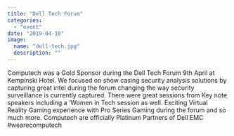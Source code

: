```yaml
---
title: "Dell Tech Forum"
categories:
  - "event"
date: "2019-04-10"
image:
  name: "dell-tech.jpg"
  description: ""
---
```


Computech was a Gold Sponsor during the Dell Tech Forum 9th April at Kempinski Hotel. We focused on show casing security analysis solutions by capturing great intel during the forum changing the way security surveillance is currently captured. There were great sessions from Key note speakers including a ‘Women in Tech session as well. Exciting Virtual Reality Gaming experience with Pro Series Gaming during the forum and so much more. Computech are officially Platinum Partners of Dell EMC #wearecomputech

